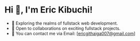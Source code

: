 # Hi 👋, I'm Eric Kibuchi!

- 👀 Exploring the realms of fullstack web development.
- 💞️ Open to collaborations on exciting fullstack projects.
- 📧 You can contact me via Email: [ericgithaiga007@gmail.com]
